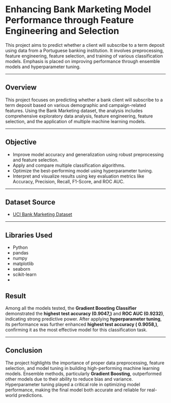 # Enhancing Bank Marketing Model Performance through Feature Engineering and Selection

This project aims to predict whether a client will subscribe to a term deposit using data from a Portuguese banking institution. It involves preprocessing, feature engineering, feature selection, and training of various classification models. Emphasis is placed on improving performance through ensemble models and hyperparameter tuning.

---

##  Overview

This project focuses on predicting whether a bank client will subscribe to a term deposit based on various demographic and campaign-related features. Using the Bank Marketing dataset, the analysis includes comprehensive exploratory data analysis, feature engineering, feature selection, and the application of multiple machine learning models.

---

##  Objective

- Improve model accuracy and generalization using robust preprocessing and feature selection.
- Apply and compare multiple classification algorithms.
- Optimize the best-performing model using hyperparameter tuning.
- Interpret and visualize results using key evaluation metrics like Accuracy, Precision, Recall, F1-Score, and ROC AUC.

---

##  Dataset Source

- [UCI Bank Marketing Dataset](https://archive.ics.uci.edu/ml/datasets/bank+marketing)

---

##  Libraries Used


- Python
- pandas
- numpy
- matplotlib
- seaborn
- scikit-learn
- 

##  Result

Among all the models tested, the **Gradient Boosting Classifier** demonstrated the **highest test accuracy (0.9047,)** and **ROC AUC (0.9232)**, indicating strong predictive power. After applying **hyperparameter tuning**, its performance was further enhanced **highest test accuracy ( 0.9058,)**, confirming it as the most effective model for this classification task.

---

##  Conclusion

The project highlights the importance of proper data preprocessing, feature selection, and model tuning in building high-performing machine learning models. Ensemble methods, particularly **Gradient Boosting**, outperformed other models due to their ability to reduce bias and variance. Hyperparameter tuning played a critical role in optimizing model performance, making the final model both accurate and reliable for real-world predictions.


